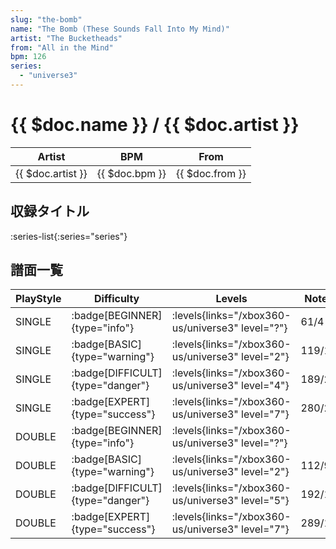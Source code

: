 ```yaml
---
slug: "the-bomb"
name: "The Bomb (These Sounds Fall Into My Mind)"
artist: "The Bucketheads"
from: "All in the Mind"
bpm: 126
series:
  - "universe3"
---
```


# {{ $doc.name }} / {{ $doc.artist }}

|Artist|BPM|From|
|------|---|----|
|{{ $doc.artist }}|{{ $doc.bpm }}|{{ $doc.from }}|

## 収録タイトル

:series-list{:series="series"}

## 譜面一覧

|PlayStyle|Difficulty|Levels|Notes|Movie|
|---------|----------|------|-----|-----|
|SINGLE| :badge[BEGINNER]{type="info"}| :levels{links="/xbox360-us/universe3" level="?"}|61/4||
|SINGLE| :badge[BASIC]{type="warning"}| :levels{links="/xbox360-us/universe3" level="2"}|119/17||
|SINGLE| :badge[DIFFICULT]{type="danger"}| :levels{links="/xbox360-us/universe3" level="4"}|189/20||
|SINGLE| :badge[EXPERT]{type="success"}| :levels{links="/xbox360-us/universe3" level="7"}|280/23||
|DOUBLE| :badge[BEGINNER]{type="info"}| :levels{links="/xbox360-us/universe3" level="?"}|||
|DOUBLE| :badge[BASIC]{type="warning"}| :levels{links="/xbox360-us/universe3" level="2"}|112/9||
|DOUBLE| :badge[DIFFICULT]{type="danger"}| :levels{links="/xbox360-us/universe3" level="5"}|192/16||
|DOUBLE| :badge[EXPERT]{type="success"}| :levels{links="/xbox360-us/universe3" level="7"}|289/11||
